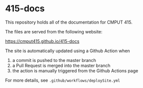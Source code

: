 # 415-docs
This repository holds all of the documentation for CMPUT 415.

The files are served from the following website:

  https://cmput415.github.io/415-docs

The site is automatically updated using a Github Action when
  1. a commit is pushed to the master branch
  2. a Pull Request is merged into the master branch
  3. the action is manually triggered from the Github Actions page

For more details, see `.github/workflows/deploySite.yml`
